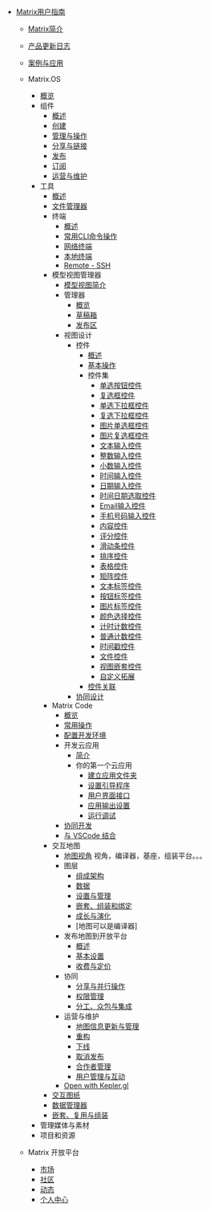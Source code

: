 - [Matrix用户指南](zh-cn/userguide/README.md)
  - [Matrix简介](zh-cn/userguide/matrixintro.md)
  - [产品更新日志](zh-cn/userguide/updatelog.md)
  - [案例与应用](zh-cn/demo/gallery.md)
  - Matrix.OS
    - [概览](zh-cn/userguide/os/osintro.md)
    - 组件
      - [概述](zh-cn/userguide/os/com/components.md)
      - [创建](zh-cn/userguide/os/com/new.md)
      - [管理与操作](zh-cn/userguide/os/com/filesys.md)
      - [分享与链接](zh-cn/userguide/os/com/sharelink.md)
      - [发布](zh-cn/userguide/os/com/release.md)
      - [订阅](zh-cn/userguide/os/com/subscribe.md)
      - [运营与维护](zh-cn/userguide/os/com/maintain.md)
    - 工具
      - [概述](zh-cn/userguide/os/tools/tools.md)
      - [文件管理器](zh-cn/userguide/os/tools/fileexplorer.md)
      - 终端
        - [概述](zh-cn/userguide/os/tools/terminals/terminal.md)
        - [常用CLI命令操作](zh-cn/userguide/os/tools/terminals/command.md)
        - [网络终端](zh-cn/userguide/os/tools/terminals/webt.md)
        - [本地终端](zh-cn/userguide/os/tools/terminals/localt.md)
        - [Remote - SSH](zh-cn/userguide/os/tools/terminals/remotessh.md)
      - 模型视图管理器
        - [模型视图简介](zh-cn/userguide/os/tools/modelview/modelview.md)
        - 管理器
          - [概览](zh-cn/userguide/os/tools/modelview/studio.md)
          - [草稿箱](zh-cn/userguide/os/tools/modelview/draftbox.md)
          - [发布区](zh-cn/userguide/os/tools/modelview/releaseview.md)
        - 视图设计
          - 控件
            - [概述](zh-cn/userguide/os/tools/modelview/control.md)
            - [基本操作](zh-cn/userguide/os/tools/modelview/operation.md)
            - 控件集
              - [单选按钮控件](zh-cn/userguide/os/tools/modelview/singlechoice.md)
              - [复选框控件](zh-cn/userguide/os/tools/modelview/multiplechoice.md)
              - [单选下拉框控件](zh-cn/userguide/os/tools/modelview/singledrop.md)
              - [复选下拉框控件](zh-cn/userguide/os/tools/modelview/multipledrop.md)
              - [图片单选框控件](zh-cn/userguide/os/tools/modelview/singlepicchoice.md)
              - [图片复选框控件](zh-cn/userguide/os/tools/modelview/multiplepicchoice.md)
              - [文本输入控件](zh-cn/userguide/os/tools/modelview/textbox.md)
              - [整数输入控件](zh-cn/userguide/os/tools/modelview/integer.md)
              - [小数输入控件](zh-cn/userguide/os/tools/modelview/float.md)
              - [时间输入控件](zh-cn/userguide/os/tools/modelview/time.md)
              - [日期输入控件](zh-cn/userguide/os/tools/modelview/date.md)
              - [时间日期选取控件](zh-cn/userguide/os/tools/modelview/datetime.md)
              - [Email输入控件](zh-cn/userguide/os/tools/modelview/emailbox.md)
              - [手机号码输入控件](zh-cn/userguide/os/tools/modelview/phone.md)
              - [内容控件](zh-cn/userguide/os/tools/modelview/contents.md)
              - [评分控件](zh-cn/userguide/os/tools/modelview/rating.md)
              - [滑动条控件](zh-cn/userguide/os/tools/modelview/slider.md)
              - [排序控件](zh-cn/userguide/os/tools/modelview/ranking.md)
              - [表格控件](zh-cn/userguide/os/tools/modelview/tables.md)
              - [矩阵控件](zh-cn/userguide/os/tools/modelview/matrices.md)
              - [文本标签控件](zh-cn/userguide/os/tools/modelview/texttag.md)
              - [按钮标签控件](zh-cn/userguide/os/tools/modelview/buttontag.md)
              - [图片标签控件](zh-cn/userguide/os/tools/modelview/pictag.md)
              - [颜色选择控件](zh-cn/userguide/os/tools/modelview/colorpick.md)
              - [计时计数控件](zh-cn/userguide/os/tools/modelview/timingcount.md)
              - [普通计数控件](zh-cn/userguide/os/tools/modelview/normalcount.md)
              - [时间戳控件](zh-cn/userguide/os/tools/modelview/timestamp.md)
              - [文件控件](zh-cn/userguide/os/tools/modelview/filebox.md)
              - [视图嵌套控件](zh-cn/userguide/os/tools/modelview/nest.md)
              - [自定义拓展](zh-cn/userguide/os/tools/modelview/customize.md)
            - [控件关联](zh-cn/userguide/os/tools/modelview/controllink.md)
          - [协同设计](zh-cn/userguide/os/tools/modelview/collaborate.md)
      - Matrix Code
        - [概览](zh-cn/userguide/os/tools/code/intro.md)
        - [常用操作](zh-cn/userguide/os/tools/code/operations.md)
        - [配置开发环境](zh-cn/userguide/os/tools/code/envconfig.md)
        - 开发云应用
          - [简介](zh-cn/userguide/os/tools/code/devapp.md)
          - 你的第一个云应用
            - [建立应用文件夹](zh-cn/userguide/os/tools/code/newapp.md)
            - [设置引导程序](zh-cn/userguide/os/tools/code/devsetmain.md)
            - [用户界面接口](zh-cn/userguide/os/tools/code/devUI.md)
            - [应用输出设置](zh-cn/userguide/os/tools/code/devoutput.md)
            - [运行调试](zh-cn/userguide/os/tools/code/devdebug.md)
        - [协同开发](zh-cn/userguide/os/tools/code/devshare.md)
        - [与 VSCode 结合](zh-cn/userguide/os/tools/code/devvscode.md)
      - 交互地图
        - [地图视角](zh-cn/userguide/map/README.md) 视角，编译器，基座，组装平台。。。
        - 图层
          - [组成架构](zh-cn/userguide/map/README.md)
          - [数据](zh-cn/userguide/map/README.md)
          - [设置与管理](zh-cn/userguide/map/README.md)
          - [嵌套、组装和绑定](zh-cn/userguide/map/README.md)
          - [成长与演化](zh-cn/userguide/map/README.md)
          - [地图可以是编译器]
        - 发布地图到开放平台
          - [概述](zh-cn/userguide/code/devguide.md)
          - [基本设置](zh-cn/userguide/code/devguide.md)
          - [收费与定价](zh-cn/userguide/code/devguide.md)
        - 协同
          - [分享与并行操作](zh-cn/userguide/map/README.md)
          - [权限管理](zh-cn/userguide/map/README.md)
          - [分工、众包与集成](zh-cn/userguide/code/devguide.md)
        - 运营与维护
          - [地图信息更新与管理](zh-cn/userguide/code/devguide.md)
          - [重构](zh-cn/userguide/code/devguide.md)
          - [下线](zh-cn/userguide/code/devguide.md)
          - [取消发布](zh-cn/userguide/code/devguide.md)
          - [合作者管理](zh-cn/userguide/code/devguide.md)
          - [用户管理与互动](zh-cn/userguide/code/devguide.md)
        - [Open with Kepler.gl](zh-cn/userguide/code/devguide.md)
      - [交互图纸](zh-cn/userguide/os/filebasic.md)
      - [数据管理器](zh-cn/userguide/os/filebasic.md)
      - [嵌套、复用与组装](zh-cn/userguide/os/filebasic.md)
    - 管理媒体与素材
    - 项目和资源

  - Matrix 开放平台
    - [市场](zh-cn/userguide/code/devguide.md)
    - [社区](zh-cn/userguide/code/devguide.md)
    - [动态](zh-cn/userguide/code/devguide.md)
    - [个人中心](zh-cn/userguide/code/devguide.md)
  


    

